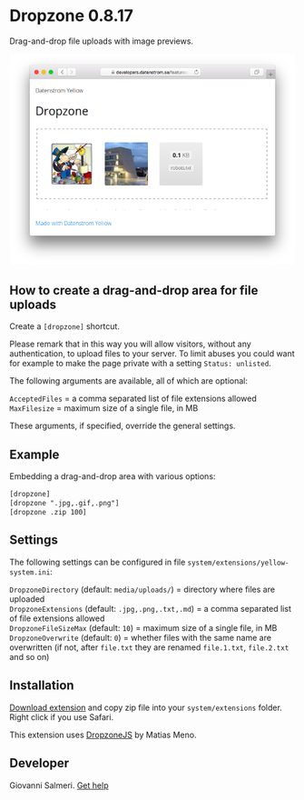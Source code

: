 # Dropzone 0.8.17

Drag-and-drop file uploads with image previews.

<p align="center"><img src="dropzone-screenshot.png?raw=true" alt="Screenshot"></p>

## How to create a drag-and-drop area for file uploads

Create a `[dropzone]` shortcut. 

Please remark that in this way you will allow visitors, without any authentication, to upload files to your server. To limit abuses you could want for example to make the page private with a setting `Status: unlisted`.

The following arguments are available, all of which are optional:

`AcceptedFiles` = a comma separated list of file extensions allowed   
`MaxFilesize` = maximum size of a single file, in MB  

These arguments, if specified, override the general settings.

## Example

Embedding a drag-and-drop area with various options:

    [dropzone]
    [dropzone ".jpg,.gif,.png"]
    [dropzone .zip 100]

## Settings

The following settings can be configured in file `system/extensions/yellow-system.ini`:

`DropzoneDirectory` (default: `media/uploads/`) = directory where files are uploaded  
`DropzoneExtensions` (default: `.jpg,.png,.txt,.md`) = a comma separated list of file extensions allowed  
`DropzoneFileSizeMax` (default: `10`) = maximum size of a single file, in MB  
`DropzoneOverwrite` (default: `0`) = whether files with the same name are overwritten (if not, after `file.txt` they are renamed `file.1.txt`, `file.2.txt` and so on)  

## Installation

[Download extension](https://github.com/GiovanniSalmeri/yellow-dropzone/archive/main.zip) and copy zip file into your `system/extensions` folder. Right click if you use Safari.

This extension uses [DropzoneJS](https://www.dropzonejs.com/) by Matias Meno.

## Developer

Giovanni Salmeri. [Get help](https://datenstrom.se/yellow/help/)
